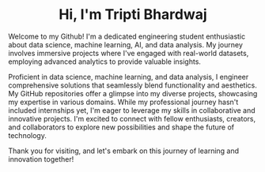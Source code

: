 
<h1 align="center">Hi, I'm Tripti Bhardwaj</h1>
<!--<p align="left"> <img src="https://komarev.com/ghpvc/?username=tripti-bhardwaj&label=Profile%20views&color=0e75b6&style=flat" alt="tripti-bhardwaj" /> </p> -->
<p>Welcome to my Github! I'm a dedicated engineering student enthusiastic about data science, machine learning, AI, and data analysis. My journey involves immersive projects where I've engaged with real-world datasets, employing advanced analytics to provide valuable insights. 
  
  Proficient in data science, machine learning, and data analysis, I engineer comprehensive solutions that seamlessly blend functionality and aesthetics. My GitHub repositories offer a glimpse into my diverse projects, showcasing my expertise in various domains. While my professional journey hasn't included internships yet, I'm eager to leverage my skills in collaborative and innovative projects. I'm excited to connect with fellow enthusiasts, creators, and collaborators to explore new possibilities and shape the future of technology. 
  
  Thank you for visiting, and let's embark on this journey of learning and innovation together!
</p>
